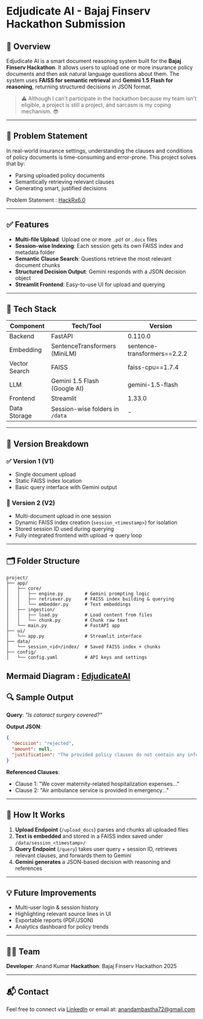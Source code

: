 # Edjudicate AI - Bajaj Finserv Hackathon Submission

## 🚀 Overview

Edjudicate AI is a smart document reasoning system built for the **Bajaj Finserv Hackathon**. It allows users to upload one or more insurance policy documents and then ask natural language questions about them. The system uses **FAISS for semantic retrieval** and **Gemini 1.5 Flash for reasoning**, returning structured decisions in JSON format.

> ⚠️ Although I can't participate in the hackathon because my team isn't eligible, a project is still a project, and sarcasm is my coping mechanism. 😎

---

## 🎯 Problem Statement

In real-world insurance settings, understanding the clauses and conditions of policy documents is time-consuming and error-prone. This project solves that by:

* Parsing uploaded policy documents
* Semantically retrieving relevant clauses
* Generating smart, justified decisions

Problem Statement : [HackRx6.0](https://hackrx.in/#problem-statement)

---

## ✅ Features

* **Multi-file Upload**: Upload one or more `.pdf` or `.docx` files
* **Session-wise Indexing**: Each session gets its own FAISS index and metadata folder
* **Semantic Clause Search**: Questions retrieve the most relevant document chunks
* **Structured Decision Output**: Gemini responds with a JSON decision object
* **Streamlit Frontend**: Easy-to-use UI for upload and querying

---

## 🧠 Tech Stack

| Component     | Tech/Tool                       | Version                      |
| ------------- | ------------------------------- | ---------------------------- |
| Backend       | FastAPI                         | 0.110.0                      |
| Embedding     | SentenceTransformers (MiniLM)   | sentence-transformers==2.2.2 |
| Vector Search | FAISS                           | faiss-cpu==1.7.4             |
| LLM           | Gemini 1.5 Flash (Google AI)    | gemini-1.5-flash             |
| Frontend      | Streamlit                       | 1.33.0                       |
| Data Storage  | Session-wise folders in `/data` | -                            |

---

## 🧩 Version Breakdown

### ✅ Version 1 (V1)

* Single document upload
* Static FAISS index location
* Basic query interface with Gemini output

### 🔁 Version 2 (V2)

* Multi-document upload in one session
* Dynamic FAISS index creation (`session_<timestamp>`) for isolation
* Stored session ID used during querying
* Fully integrated frontend with upload → query loop

---

## 🗂️ Folder Structure

```
project/
├── app/
│   ├── core/
│   │   ├── engine.py        # Gemini prompting logic
│   │   ├── retriever.py     # FAISS index building & querying
│   │   └── embedder.py      # Text embeddings
│   ├── ingestion/
│   │   ├── load.py          # Load content from files
│   │   └── chunk.py         # Chunk raw text
│   └── main.py              # FastAPI app
├── ui/
│   └── app.py               # Streamlit interface
├── data/
│   └── session_<id>/index/  # Saved FAISS index + chunks
├── config/
│   └── config.yaml          # API keys and settings
```
Mermaid Diagram : [EdjudicateAI](EdjudicateAI.svg)
---

## 🔍 Sample Output

**Query**: *"Is cataract surgery covered?"*

**Output JSON**:

```json
{
  "decision": "rejected",
  "amount": null,
  "justification": "The provided policy clauses do not contain any information regarding coverage for cataract."
}
```

**Referenced Clauses**:

* Clause 1: "We cover maternity-related hospitalization expenses..."
* Clause 2: "Air ambulance service is provided in emergency..."

---

## 🚰 How It Works

1. **Upload Endpoint** (`/upload_docs`) parses and chunks all uploaded files
2. **Text is embedded** and stored in a FAISS index saved under `/data/session_<timestamp>/`
3. **Query Endpoint** (`/query`) takes user query + session ID, retrieves relevant clauses, and forwards them to Gemini
4. **Gemini generates** a JSON-based decision with reasoning and references

---

## 💡 Future Improvements

* Multi-user login & session history
* Highlighting relevant source lines in UI
* Exportable reports (PDF/JSON)
* Analytics dashboard for policy trends

---

## 👨‍💻 Team

**Developer**: Anand Kumar
**Hackathon**: Bajaj Finserv Hackathon 2025

---

## 📬 Contact

Feel free to connect via [LinkedIn](https://linkedin.com/in/anand-kumar05) or email at: [anandambastha72@gmail.com](anandambastha72@gmail.com)
